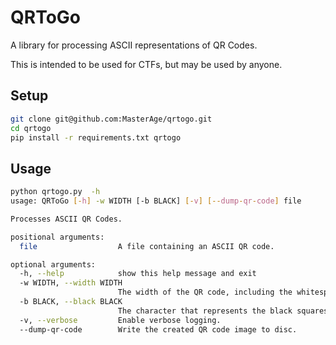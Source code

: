 # QRToGo
A library for processing ASCII representations of QR Codes.

This is intended to be used for CTFs, but may be used by anyone.

## Setup
```bash
git clone git@github.com:MasterAge/qrtogo.git
cd qrtogo
pip install -r requirements.txt qrtogo
```

## Usage
```bash
python qrtogo.py  -h
usage: QRToGo [-h] -w WIDTH [-b BLACK] [-v] [--dump-qr-code] file

Processes ASCII QR Codes.

positional arguments:
  file                  A file containing an ASCII QR code.

optional arguments:
  -h, --help            show this help message and exit
  -w WIDTH, --width WIDTH
                        The width of the QR code, including the whitespace.
  -b BLACK, --black BLACK
                        The character that represents the black squares
  -v, --verbose         Enable verbose logging.
  --dump-qr-code        Write the created QR code image to disc.
```